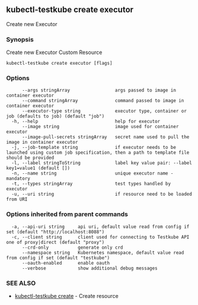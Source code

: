 ## kubectl-testkube create executor

Create new Executor

### Synopsis

Create new Executor Custom Resource

```
kubectl-testkube create executor [flags]
```

### Options

```
      --args stringArray                 args passed to image in container executor
      --command stringArray              command passed to image in container executor
      --executor-type string             executor type, container or job (defaults to job) (default "job")
  -h, --help                             help for executor
      --image string                     image used for container executor
      --image-pull-secrets stringArray   secret name used to pull the image in container executor
  -j, --job-template string              if executor needs to be launched using custom job specification, then a path to template file should be provided
  -l, --label stringToString             label key value pair: --label key1=value1 (default [])
  -n, --name string                      unique executor name - mandatory
  -t, --types stringArray                test types handled by executor
  -u, --uri string                       if resource need to be loaded from URI
```

### Options inherited from parent commands

```
  -a, --api-uri string     api uri, default value read from config if set (default "http://localhost:8088")
  -c, --client string      client used for connecting to Testkube API one of proxy|direct (default "proxy")
      --crd-only           generate only crd
      --namespace string   Kubernetes namespace, default value read from config if set (default "testkube")
      --oauth-enabled      enable oauth
      --verbose            show additional debug messages
```

### SEE ALSO

* [kubectl-testkube create](kubectl-testkube_create.md)	 - Create resource

